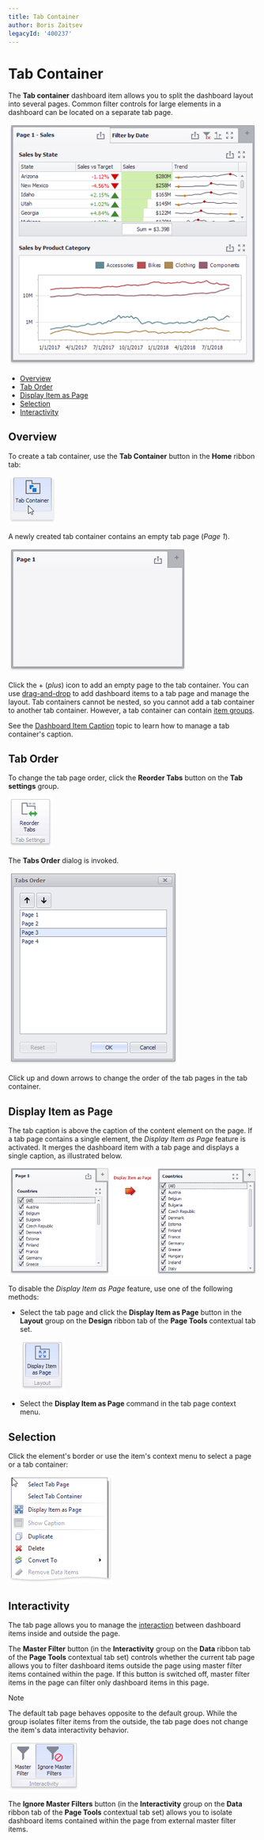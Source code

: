```yaml
---
title: Tab Container
author: Boris Zaitsev
legacyId: '400237'
---
```

# Tab Container

The **Tab container** dashboard item allows you to split the dashboard layout into several pages. Common filter controls for large elements in a dashboard can be located on a separate tab page.

![](../../../images/fundamentals_tabcontainer.png)

* [Overview](#overview)
* [Tab Order](#tab-order)
* [Display Item as Page](#display-item-as-page)
* [Selection](#selection)
* [Interactivity](#interactivity)

## Overview
To create a tab container, use the **Tab Container** button in the **Home** ribbon tab:

![](../../../images/ribbon-home-insert-tabcontainer.png)

A newly created tab container contains an empty tab page (_Page 1_).

![](../../../images/winforms-designer-tabcontainer-new.png)

Click the + (_plus_) icon to add an empty page to the tab container. You can use [drag-and-drop](../dashboard-layout/dashboard-items-layout.md) to add dashboard items to a tab page and manage the layout. Tab containers cannot be nested, so you cannot add a tab container to another tab container. However, a tab container can contain [item groups](dashboard-item-group.md). 

See the [Dashboard Item Caption](../dashboard-layout/dashboard-item-caption.md) topic to learn how to manage a tab container's caption. 

## Tab Order
To change the tab page order, click the **Reorder Tabs** button on the **Tab settings** group.

![](../../../images/ribbon-design-tabsettings-reordertabs.png)

The **Tabs Order** dialog is invoked. 

![](../../../images/tabcontainer-tabsorder-dialog.png)

Click up and down arrows to change the order of the tab pages in the tab container.

## Display Item as Page

The tab caption is above the caption of the content element on the page. If a tab page contains a single element, the _Display Item as Page_ feature is activated. It merges the dashboard item with a tab page and displays a single caption, as illustrated below.

![](../../../images/winforms-designer-tab-display-item-as-page.png)

To disable the _Display Item as Page_ feature, use one of the following methods:
* Select the tab page and click the **Display Item as Page** button in the **Layout** group on the **Design** ribbon tab of the **Page Tools** contextual tab set.

	![](../../../images/ribbon-design-layout-displayitemaspage.png)
* Select the **Display Item as Page** command in the tab page context menu.


## Selection
Click the element's border or use the item's context menu to select a page or a tab container:

![](../../../images/select-tab-page-menu.png)


## Interactivity
The tab page allows you to manage the [interaction](../interactivity/master-filtering.md) between dashboard items inside and outside the page.

The **Master Filter** button (in the **Interactivity** group on the **Data** ribbon tab of the **Page Tools** contextual tab set) controls whether the current tab page allows you to filter dashboard items outside the page using master filter items contained within the page.  If this button is switched off, master filter items in the page can filter only dashboard items in this page.

> [!Note]
> The default tab page behaves opposite to the default group. While the group isolates filter items from the outside, the tab page does not change the item's data interactivity behavior.

![](../../../images/groupmasterfilterbutton_ribbon24853.png)

The **Ignore Master Filters** button (in the **Interactivity** group on the **Data** ribbon tab of the **Page Tools** contextual tab set) allows you to isolate dashboard items contained within the page from external master filter items.